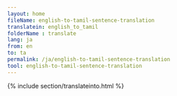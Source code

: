 ```yaml
---
layout: home
fileName: english-to-tamil-sentence-translation
translatein: english_to_tamil
folderName : translate
lang: ja
from: en
to: ta
permalink: /ja/english-to-tamil-sentence-translation
tool: english-to-tamil-sentence-translation
---
```

{% include section/translateinto.html %}